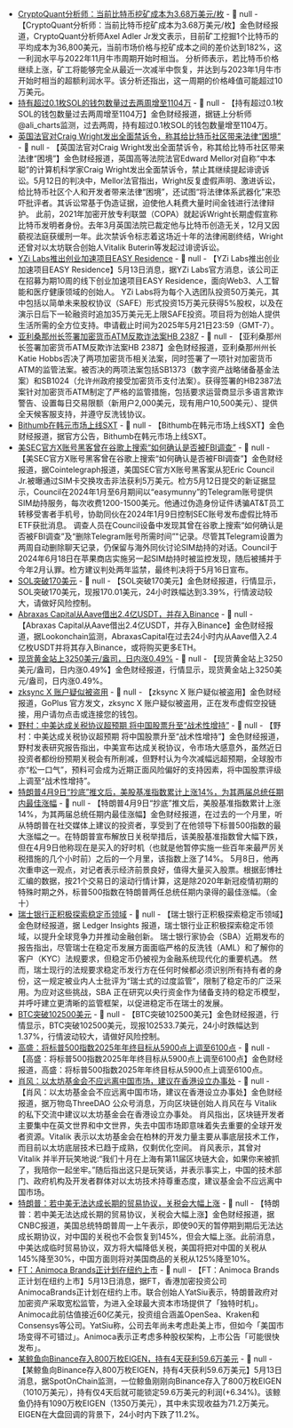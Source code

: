- [CryptoQuant分析师：当前比特币挖矿成本为3.68万美元/枚](https://x.com/AxelAdlerJr/status/1922161149799498147) - 📰 null - 【CryptoQuant分析师：当前比特币挖矿成本为3.68万美元/枚】金色财经报道，CryptoQuant分析师Axel Adler Jr发文表示，目前矿工挖掘1个比特币的平均成本为36,800美元，当前市场价格与挖矿成本之间的差价达到182%，这一利润水平与2022年11月牛市周期开始时相当。 
分析师表示，若比特币价格继续上涨，矿工将能够完全从最近一次减半中恢复，并达到与2023年1月牛市开始时相当的超额利润水平。该分析还指出，这一周期的价格峰值可能超过10万美元。
- [持有超过0.1枚SOL的钱包数量过去两周增至1104万](https://x.com/ali_charts/status/1922171251826499706) - 📰 null - 【持有超过0.1枚SOL的钱包数量过去两周增至1104万】金色财经报道，据链上分析师@ali_charts监测，过去两周，持有超过0.1枚SOL的钱包数量增至1104万。
- [英国法官对Craig Wright发出全面禁诉令，称其给比特币社区带来法律“困境”]() - 📰 null - 【英国法官对Craig Wright发出全面禁诉令，称其给比特币社区带来法律“困境”】金色财经报道，英国高等法院法官Edward Mellor对自称“中本聪”的计算机科学家Craig Wright发出全面禁诉令，禁止其继续提起诽谤诉讼。5月12日的判决中，Mellor法官指出，Wright反复虚假声明、激进诉讼，给比特币社区个人和开发者带来法律“困境”，还试图“将法律体系武器化”来恐吓批评者。其诉讼常基于伪造证据，迫使他人耗费大量时间金钱进行法律辩护。 
此前，2021年加密开放专利联盟（COPA）就起诉Wright长期虚假宣称比特币发明者身份。去年3月英国法院已裁定他与比特币创造无关，12月又因藐视法庭获缓刑一年。此次禁诉令标志着这场近十年的法律闹剧终结，Wright还曾对以太坊联合创始人Vitalik Buterin等发起过诽谤诉讼。
- [YZi Labs推出创业加速项目EASY Residence](https://x.com/yzilabs/status/1922168564590772701) - 📰 null - 【YZi Labs推出创业加速项目EASY Residence】5月13日消息，据YZi Labs官方消息，该公司正在招募为期10周的线下创业加速项目EASY Residence，面向Web3、人工智能和医疗健康领域的创始人。 
YZi Labs将为每个入选团队投资50万美元，其中包括以简单未来股权协议（SAFE）形式投资15万美元获得5%股权，以及在演示日后下一轮融资时追加35万美元无上限SAFE投资。项目将为创始人提供生活所需的全方位支持。申请截止时间为2025年5月21日23:59（GMT-7）。
- [亚利桑那州长签署加密货币ATM反欺诈法案HB 2387]() - 📰 null - 【亚利桑那州长签署加密货币ATM反欺诈法案HB 2387】金色财经报道，亚利桑那州州长Katie Hobbs否决了两项加密货币相关法案，同时签署了一项针对加密货币ATM的监管法案。被否决的两项法案包括SB1373（数字资产战略储备基金法案）和SB1024（允许州政府接受加密货币支付法案）。获得签署的HB2387法案针对加密货币ATM制定了严格的监管措施，包括要求运营商显示多语言欺诈警告、设置每日交易限额（新用户2,000美元，现有用户10,500美元）、提供全天候客服支持，并遵守反洗钱协议。
- [Bithumb在韩元市场上线SXT]() - 📰 null - 【Bithumb在韩元市场上线SXT】金色财经报道，据官方公告，Bithumb在韩元市场上线SXT。
- [美SEC官方X账号黑客曾在谷歌上搜索“如何确认是否被FBI调查”]() - 📰 null - 【美SEC官方X账号黑客曾在谷歌上搜索“如何确认是否被FBI调查”】金色财经报道，据Cointelegraph报道，美国SEC官方X账号黑客案从犯Eric Council Jr.被曝通过SIM卡交换攻击非法获利5万美元。检方5月12日提交的新证据显示，Council在2024年1月至6月期间以“easymunny”的Telegram账号提供SIM劫持服务，每次收费1200-1500美元。他通过伪造身份证件诱骗AT&T员工转移受害者手机号，协助同伙在2024年1月9日控制SEC账号发布虚假比特币ETF获批消息。 
调查人员在Council设备中发现其曾在谷歌上搜索“如何确认是否被FBI调查”及“删除Telegram账号所需时间”"记录。尽管其Telegram设置为两周自动删除聊天记录，仍保留与海外同伙讨论SIM劫持的对话。Council于2024年6月18日在苹果商店实施另一起SIM劫持时被监控发现，随后被捕并于今年2月认罪。检方建议判处两年监禁，最终判决将于5月16日宣布。
- [SOL突破170美元]() - 📰 null - 【SOL突破170美元】金色财经报道，行情显示，SOL突破170美元，现报170.01美元，24小时跌幅达到3.39%，行情波动较大，请做好风险控制。
- [Abraxas Capital从Aave借出2.4亿USDT，并存入Binance]() - 📰 null - 【Abraxas Capital从Aave借出2.4亿USDT，并存入Binance】金色财经报道，据Lookonchain监测，AbraxasCapital在过去24小时内从Aave借入2.4亿枚USDT并将其存入Binance，或将购买更多ETH。
- [现货黄金站上3250美元/盎司，日内涨0.49%]() - 📰 null - 【现货黄金站上3250美元/盎司，日内涨0.49%】金色财经报道，行情显示，现货黄金站上3250美元/盎司，日内涨0.49%。
- [zksync X 账户疑似被盗用]() - 📰 null - 【zksync X 账户疑似被盗用】金色财经报道，GoPlus 官方发文，zksync X 账户疑似被盗用，正在发布虚假空投链接，用户请勿点击或连接您的钱包。
- [野村：中美达成关税协议超预期 将中国股票升至“战术性增持”]() - 📰 null - 【野村：中美达成关税协议超预期 将中国股票升至“战术性增持”】金色财经报道，野村发表研究报告指出，中美宣布达成关税协议，令市场大感意外，虽然近日投资者都纷纷预期关税会有所削减，但野村认为今次减幅远超预期，全球股市亦“松一口气”，预料可会成为近期正面风险偏好的支持因素，将中国股票评级上调至“战术性增持”。
- [特朗普4月9日“抄底”推文后，美股基准指数累计上涨14%，为其两届总统任期内最佳涨幅]() - 📰 null - 【特朗普4月9日“抄底”推文后，美股基准指数累计上涨14%，为其两届总统任期内最佳涨幅】金色财经报道，在过去的一个月里，听从特朗普在社交媒体上建议的投资者，享受到了在他领导下标普500指数的最大涨幅之一。在特朗普宣布解放日关税举措后，该美股基准指数曾大幅下跌，但在4月9日他称现在是买入的好时机（也就是他暂停实施一些百年来最严厉关税措施的几个小时前）之后的一个月里，该指数上涨了14%。 
5月8日，他再次重申这一观点，对记者表示经济前景良好，值得大量买入股票。根据彭博社汇编的数据，按21个交易日的滚动行情计算，这是除2020年新冠疫情初期的特殊时期之外，标普500指数在特朗普两任总统任期内录得的最佳涨幅。（金十）
- [瑞士银行正积极探索稳定币领域]() - 📰 null - 【瑞士银行正积极探索稳定币领域】金色财经报道，据 Ledger Insights 报道，瑞士银行业正积极探索稳定币领域，以提升全球竞争力并推动金融创新。 
瑞士银行家协会（SBA）近期发布的报告指出，尽管瑞士在稳定币发展方面面临严格的反洗钱（AML）和了解你的客户（KYC）法规要求，但稳定币仍被视为金融系统现代化的重要机遇。 
然而，瑞士现行的法规要求稳定币发行方在任何时候都必须识别所有持有者的身份，这一规定被业内人士批评为“瑞士式的过度监管”，限制了稳定币的广泛采用。为应对这些挑战，SBA 正在研究以央行资金作为储备支持的稳定币模型，并呼吁建立更清晰的监管框架，以促进稳定币在瑞士的发展。
- [BTC突破102500美元]() - 📰 null - 【BTC突破102500美元】金色财经报道，行情显示，BTC突破102500美元，现报102533.7美元，24小时跌幅达到1.37%，行情波动较大，请做好风险控制。
- [高盛：将标普500指数2025年年终目标从5900点上调至6100点]() - 📰 null - 【高盛：将标普500指数2025年年终目标从5900点上调至6100点】金色财经报道，高盛：将标普500指数2025年年终目标从5900点上调至6100点。
- [肖风：以太坊基金会不应远离中国市场，建议在香港设立办事处]() - 📰 null - 【肖风：以太坊基金会不应远离中国市场，建议在香港设立办事处】金色财经报道，据万物岛ThreeDAO 公众号消息，万向区块链创始人肖风在与 Vitalik 的私下交流中建议以太坊基金会在香港设立办事处。 
肖风指出，区块链开发者主要集中在英文世界和中文世界，失去中国市场即意味着失去重要的全球开发者资源。Vitalik 表示以太坊基金会在柏林的开发力量主要从事底层技术工作，而目前以太坊底层技术已趋于成熟，仅剩优化空间。 
肖风表示，其曾对 Vitalik 并半开玩笑地说:“我们十月在上海有第11届区块链大会，如果你来被抓了，我陪你一起坐牢。”随后指出这只是玩笑话，并表示事实上，中国的技术部门、政府机构及开发者群体对以太坊技术持尊重态度，建议基金会不应远离中国市场。
- [特朗普：若中美无法达成长期的贸易协议，关税会大幅上涨]() - 📰 null - 【特朗普：若中美无法达成长期的贸易协议，关税会大幅上涨】金色财经报道，据CNBC报道，美国总统特朗普周一上午表示，即使90天的暂停期到期后无法达成长期协议，对中国的关税也不会恢复到145%，但会大幅上涨。此前消息，中美达成临时贸易协议，双方将大幅降低关税，美国将把对中国的关税从145%降至30%，中国方面则将对美国商品的关税从125%降至10%。
- [FT：Animoca Brands正计划在纽约上市]() - 📰 null - 【FT：Animoca Brands正计划在纽约上市】5月13日消息，据FT，香港加密投资公司AnimocaBrands正计划在纽约上市。联合创始人YatSiu表示，特朗普政府对加密资产采取宽松监管，为进入全球最大资本市场提供了「独特时机」。Animoca此前估值接近60亿美元，投资组合涵盖OpenSea、Kraken和Consensys等公司。YatSiu称，公司去年尚未考虑赴美上市，但如今「美国市场变得不可错过」。Animoca表示正考虑多种股权架构，上市公告「可能很快发布」。
- [某鲸鱼向Binance存入800万枚EIGEN，持有4天获利59.6万美元](https://x.com/spotonchain/status/1922139663806161378) - 📰 null - 【某鲸鱼向Binance存入800万枚EIGEN，持有4天获利59.6万美元】5月13日消息，据SpotOnChain监测，一位鲸鱼刚刚向Binance存入了800万枚EIGEN（1010万美元），持有仅4天后就可能锁定59.6万美元的利润(+6.34%)。该鲸鱼仍持有1090万枚EIGEN（1350万美元），其中未实现收益为71.2万美元。EIGEN在大盘回调的背景下，24小时内下跌了11.2%。
